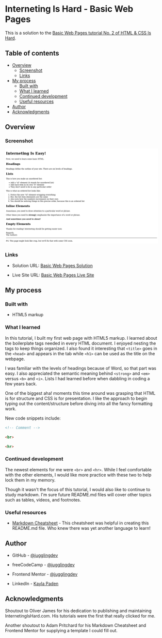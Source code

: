 # Interneting Is Hard - Basic Web Pages

This is a solution to the [Basic Web Pages tutorial No. 2 of HTML & CSS Is Hard](https://www.internetingishard.com/html-and-css/basic-web-pages/).

## Table of contents

- [Overview](#overview)
  - [Screenshot](#screenshot)
  - [Links](#links)
- [My process](#my-process)
  - [Built with](#built-with)
  - [What I learned](#what-i-learned)
  - [Continued development](#continued-development)
  - [Useful resources](#useful-resources)
- [Author](#author)
- [Acknowledgments](#acknowledgments)

## Overview

### Screenshot

![Full page screenshot](./basic-web-pages.png "Interneting Is Easy!")

### Links

- Solution URL: [Basic Web Pages Solution](https://github.com/jugglingdev/basic-web-pages)

- Live Site URL: [Basic Web Pages Live Site](https://jugglingdev.github.io/basic-web-pages/)

## My process

### Built with

- HTML5 markup

### What I learned

In this tutorial, I built my first web page with HTML5 markup.  I learned about the boilerplate tags needed in every HTML document.  I enjoyed nesting the tags to keep things organized.  I also found it interesting that `<title>` goes in the `<head>` and appears in the tab while `<h1>` can be used as the title on the webpage.

I was familiar with the levels of headings because of Word, so that part was easy.  I also appreciated the semantic meaning behind `<strong>` and `<em>` versus `<b>` and `<i>`.  Lists I had learned before when dabbling in coding a few years back.

One of the biggest aha! moments this time around was grasping that HTML is for structure and CSS is for presentation.  I like the approach to begin typing out the content/structure before diving into all the fancy formatting work.

New code snippets include:

```html
<!-- Comment -->
```

```html
<br>
```

```html
<hr>
```

### Continued development

The newest elements for me were `<br>` and `<hr>`.  While I feel comfortable with the other elements, I would like more practice with these two to help lock them in my memory.

Though it wasn't the focus of this tutorial, I would also like to continue to study markdown.  I'm sure future README.md files will cover other topics such as tables, videos, and footnotes.

### Useful resources

- [Markdown Cheatsheet](https://github.com/adam-p/markdown-here/wiki/Markdown-Cheatsheet) - This cheatsheet was helpful in creating this README.md file.  Who knew there was yet another language to learn!

## Author

- GitHub - [@jugglingdev](https://github.com/jugglingdev)

- freeCodeCamp - [@jugglingdev](https://www.freecodecamp.org/jugglingdev)

- Frontend Mentor - [@jugglingdev](https://www.frontendmentor.io/profile/jugglingdev)

- LinkedIn - [Kayla Paden](https://www.linkedin.com/in/kayla-marie-paden)

## Acknowledgments

Shoutout to Oliver James for his dedication to publishing and maintaining InternetingIsHard.com.  His tutorials were the first that really clicked for me.

Another shoutout to Adam Pritchard for his Markdown Cheatsheet and Frontend Mentor for supplying a template I could fill out.